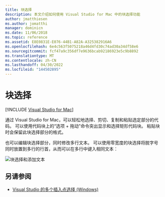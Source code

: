 ```yaml
---
title: 块选择
description: 本文介绍如何使用 Visual Studio for Mac 中的块选择功能
author: jmatthiesen
ms.author: jomatthi
manager: dominicn
ms.date: 11/06/2018
ms.topic: reference
ms.assetid: E8E0831E-E076-44B1-A82A-A325382916A6
ms.openlocfilehash: 6e4c563f5075218a46d4fd30c74ad30a34df58e6
ms.sourcegitcommit: fcf47a9c356df7e9636bcab92186923e5c9b8892
ms.translationtype: MT
ms.contentlocale: zh-CN
ms.lasthandoff: 04/30/2022
ms.locfileid: "144502895"
---
```

# <a name="block-selection"></a>块选择

 [!INCLUDE [Visual Studio for Mac](~/includes/applies-to-version/vs-mac-only.md)]

通过 Visual Studio for Mac，可以轻松地选择、剪切、复制和粘贴选定部分的代码。 可以使用代码块上的“选项 + 拖动”命令突出显示和选择矩形代码块。 粘贴块时会保留此块选择部分的格式。

也可以编辑块选择部分，同时修改多行文本。 可以使用零宽度的块选择将脱字号同时放置到多行的行首，从而可以在多行中键入相同文本：

![块选择和添加文本](media/source-editor-image16.png)

## <a name="see-also"></a>另请参阅

- [Visual Studio 的多个插入点选择 (Windows)](/visualstudio/ide/finding-and-replacing-text#multi-caret-selection)
